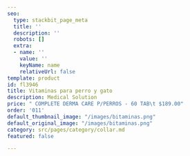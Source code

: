 ```yaml
---
seo:
  type: stackbit_page_meta
  title: ''
  description: ''
  robots: []
  extra:
  - name: ''
    value: ''
    keyName: name
    relativeUrl: false
template: product
id: fl3946
title: Vitaminas para perro y gato
description: Medical Solution
price: " COMPLETE DERMA CARE P/PERROS - 60 TAB\t $189.00"
order: '011'
default_thumbnail_image: "/images/bitaminas.png"
default_original_image: "/images/bitaminas.png"
category: src/pages/category/collar.md
featured: false

---
```

